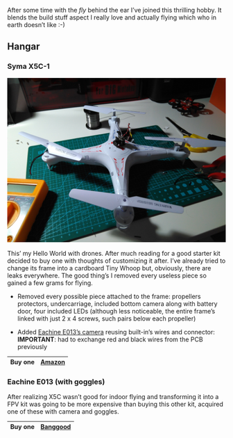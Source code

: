 After some time with the *fly* behind the ear I’ve joined this thrilling hobby.
It blends the build stuff aspect I really love and actually flying which who in
earth doesn’t like :-)

Hangar
------

### Syma X5C-1

![](items/images/SymaX5C-1.jpg)

This’ my Hello World with drones. After much reading for a good starter kit
decided to buy one with thoughts of customizing it after. I’ve already tried to
change its frame into a cardboard Tiny Whoop but, obviously, there are leaks
everywhere. The good thing’s I removed every useless piece so gained a few grams
for flying.

-   Removed every possible piece attached to the frame: propellers protectors,
    undercarriage, included bottom camera along with battery door, four included
    LEDs (although less noticeable, the entire frame’s linked with just 2 x 4
    screws, such pairs below each propeller)

-   Added [Eachine E013’s
    camera](https://www.banggood.com/5_8G-40CH-1000TVL-13-CMOS-Camera-For-Eachine-E013-RC-Quadcopter-Spare-Parts-p-1221410.html)
    reusing built-in’s wires and connector: **IMPORTANT**: had to exchange red
    and black wires from the PCB previously

| Buy one | [Amazon](http://amzn.eu/23h27if) |
|---------|----------------------------------|


### Eachine E013 (with goggles)

After realizing X5C wasn’t good for indoor flying and transforming it into a FPV
kit was going to be more expensive than buying this other kit, acquired one of
these with camera and goggles.

| Buy one | [Banggood](https://www.banggood.com/Eachine-E013-Micro-FPV-Racing-Quadcopter-With-5_8G-1000TVL-40CH-Camera-VR006-VR-006-3-Inch-Goggles-p-1182628.html) |
|---------|--------------------------------------------------------------------------------------------------------------------------------------------------------|

